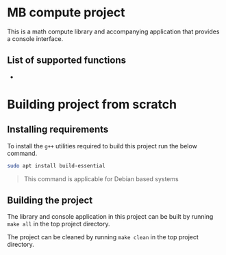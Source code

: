 # MB compute project
This is a math compute library and accompanying application that provides a console interface.

## List of supported functions
* 

# Building project from scratch
## Installing requirements
To install the `g++` utilities required to build this project run the below command.
```Bash
sudo apt install build-essential
```
> This command is applicable for Debian based systems

## Building the project
The library and console application in this project can be built by running `make all` in the top project directory.

The project can be cleaned by running `make clean` in the top project directory.